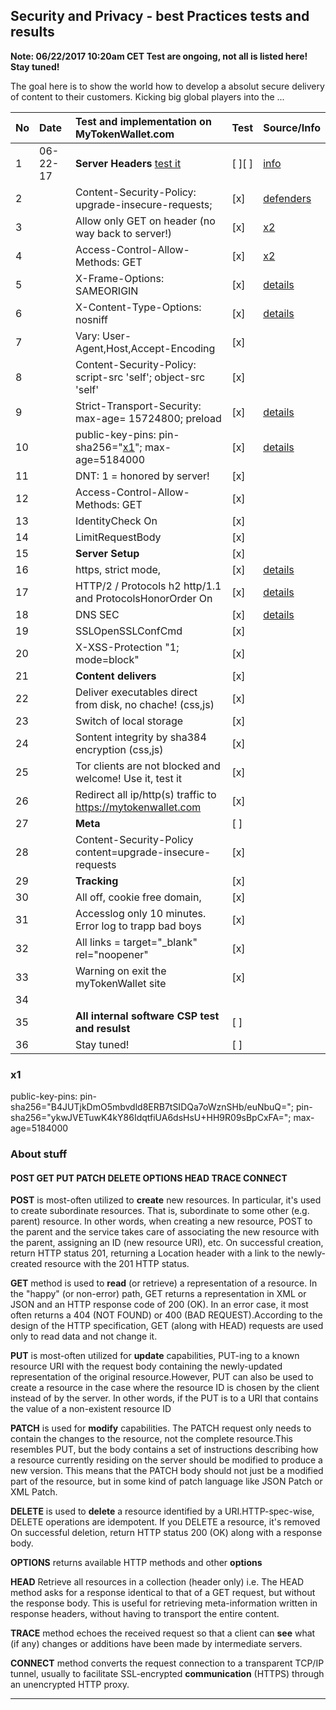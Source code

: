 ## Security and Privacy - best Practices tests and results

**Note: 06/22/2017 10:20am CET Test are ongoing, not all is listed here! Stay tuned!**

The goal here is to show the world how to develop a absolut secure
delivery of content to their customers. Kicking big global players into
the ...

| No | Date     | Test and implementation on MyTokenWallet.com                                              | Test   | Source/Info                                                          |
|:---|:---------|:------------------------------------------------------------------------------------------|:-------|:---------------------------------------------------------------------|
| 1  | 06-22-17 | **Server Headers**    [test it](http://www.askapache.com/online-tools/http-headers-tool/) | [ ][ ] | [info](https://www.owasp.org/index.php/OWASP_Secure_Headers_Project) |
| 2  |          | Content-Security-Policy: upgrade-insecure-requests;                                       | [x]    | [defenders](https://www.owasp.org/index.php/Defenders)               |
| 3  |          | Allow only GET on header (no way back to server!)                                         | [x]    | [x2](#post-get-put-patch-delete-options-head-trace-connect)          |
| 4  |          | Access-Control-Allow-Methods: GET                                                         | [x]    | [x2](#post-get-put-patch-delete-options-head-trace-connect)          |
| 5  |          | X-Frame-Options: SAMEORIGIN                                                               | [x]    | [details](#now-lets-compare)                                         |
| 6  |          | X-Content-Type-Options: nosniff                                                           | [x]    | [details](#now-lets-compare)                                         |
| 7  |          | Vary: User-Agent,Host,Accept-Encoding                                                     | [x]    |                                                                      |
| 8  |          | Content-Security-Policy: script-src 'self'; object-src 'self'                             | [x]    |                                                                      |
| 9  |          | Strict-Transport-Security: max-age= 15724800; preload                                     | [x]    | [details](#now-lets-compare)                                         |
| 10 |          | public-key-pins: pin-sha256="[x1](#x1)"; max-age=5184000                                  | [x]    | [details](#now-lets-compare)                                         |
| 11 |          | DNT: 1 = honored by server!                                                               | [x]    |                                                                      |
| 12 |          | Access-Control-Allow-Methods: GET                                                         | [x]    |                                                                      |
| 13 |          | IdentityCheck On                                                                          | [x]    |                                                                      |
| 14 |          | LimitRequestBody                                                                          | [x]    |                                                                      |
| 15 |          | **Server Setup**                                                                          | [x]    |                                                                      |
| 16 |          | https, strict mode,                                                                       | [x]    | [details](#now-lets-compare)                                         |
| 17 |          | HTTP/2 / Protocols h2 http/1.1 and ProtocolsHonorOrder On                                 | [x]    | [details](#now-lets-compare)                                         |
| 18 |          | DNS SEC                                                                                   | [x]    | [details](#now-lets-compare)                                         |
| 19 |          | SSLOpenSSLConfCmd                                                                         | [x]    |                                                                      |
| 20 |          | X-XSS-Protection "1; mode=block"                                                          | [x]    |                                                                      |
| 21 |          | **Content delivers**                                                                      | [x]    |                                                                      |
| 22 |          | Deliver executables direct from disk, no chache! (css,js)                                 | [x]    |                                                                      |
| 23 |          | Switch of local storage                                                                   | [x]    |                                                                      |
| 24 |          | Sontent integrity by sha384 encryption (css,js)                                           | [x]    |                                                                      |
| 25 |          | Tor clients are not blocked and welcome! Use it, test it                                  | [x]    |                                                                      |
| 26 |          | Redirect all ip/http(s) traffic to https://mytokenwallet.com                              | [x]    |                                                                      |
| 27 |          | **Meta**                                                                                  | [ ]    |                                                                      |
| 28 |          | Content-Security-Policy content=upgrade-insecure-requests                                 | [x]    |                                                                      |
| 29 |          | **Tracking**                                                                              | [x]    |                                                                      |
| 30 |          | All off, cookie free domain,                                                              | [x]    |                                                                      |
| 31 |          | Accesslog only 10 minutes. Error log to trapp bad boys                                    | [x]    |                                                                      |
| 32 |          | All links = target="_blank" rel="noopener"                                                | [x]    |                                                                      |
| 33 |          | Warning on exit the myTokenWallet site                                                    | [x]    |                                                                      |
| 34 |          |                                                                                           |        |                                                                      |
| 35 |          | **All internal software CSP test and resulst**                                            | [ ]    |                                                                      |
| 36 |          | Stay tuned!                                                                               | [ ]    |                                                                      |


###  x1

public-key-pins:
pin-sha256="B4JUTjkDmO5mbvdld8ERB7tSIDQa7oWznSHb/euNbuQ=";
pin-sha256="ykwJVETuwK4kY86IdqtfiUA6dsHsU+HH9R09sBpCxFA=";
max-age=5184000


### About stuff

#### POST GET PUT PATCH DELETE OPTIONS HEAD TRACE CONNECT

**POST** is most-often utilized to **create** new resources. In
particular, it's used to create subordinate resources. That is,
subordinate to some other (e.g. parent) resource. In other words, when
creating a new resource, POST to the parent and the service takes care
of associating the new resource with the parent, assigning an ID (new
resource URI), etc. On successful creation, return HTTP status 201,
returning a Location header with a link to the newly-created resource
with the 201 HTTP status.

**GET** method is used to **read** (or retrieve) a representation of a
resource. In the "happy" (or non-error) path, GET returns a
representation in XML or JSON and an HTTP response code of 200 (OK). In
an error case, it most often returns a 404 (NOT FOUND) or 400 (BAD
REQUEST).According to the design of the HTTP specification, GET (along
with HEAD) requests are used only to read data and not change it.

**PUT** is most-often utilized for **update** capabilities, PUT-ing to a
known resource URI with the request body containing the newly-updated
representation of the original resource.However, PUT can also be used to
create a resource in the case where the resource ID is chosen by the
client instead of by the server. In other words, if the PUT is to a URI
that contains the value of a non-existent resource ID

**PATCH** is used for **modify** capabilities. The PATCH request only
needs to contain the changes to the resource, not the complete
resource.This resembles PUT, but the body contains a set of instructions
describing how a resource currently residing on the server should be
modified to produce a new version. This means that the PATCH body should
not just be a modified part of the resource, but in some kind of patch
language like JSON Patch or XML Patch.

**DELETE** is used to **delete** a resource identified by a
URI.HTTP-spec-wise, DELETE operations are idempotent. If you DELETE a
resource, it's removed On successful deletion, return HTTP status 200
(OK) along with a response body.

**OPTIONS** returns available HTTP methods and other **options**

**HEAD** Retrieve all resources in a collection (header only) i.e. The
HEAD method asks for a response identical to that of a GET request, but
without the response body. This is useful for retrieving
meta-information written in response headers, without having to
transport the entire content.

**TRACE** method echoes the received request so that a client can
**see** what (if any) changes or additions have been made by
intermediate servers.

**CONNECT** method converts the request connection to a transparent
TCP/IP tunnel, usually to facilitate SSL-encrypted **communication**
(HTTPS) through an unencrypted HTTP proxy.

***
